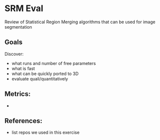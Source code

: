 # SRM Eval
Review of Statistical Region Merging algorithms that can be used for image segmentation

## Goals
Discover:
- what runs and number of free parameters
- what is fast
- what can be quickly ported to 3D
- evaluate quali/quantitatively

## Metrics:
- 

## References:
- list repos we used in this exercise
